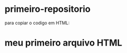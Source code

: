# primeiro-repositorio

para copiar o codigo em HTML:
<html>
  <h1>meu primeiro arquivo HTML</h1>
  </html>
  
